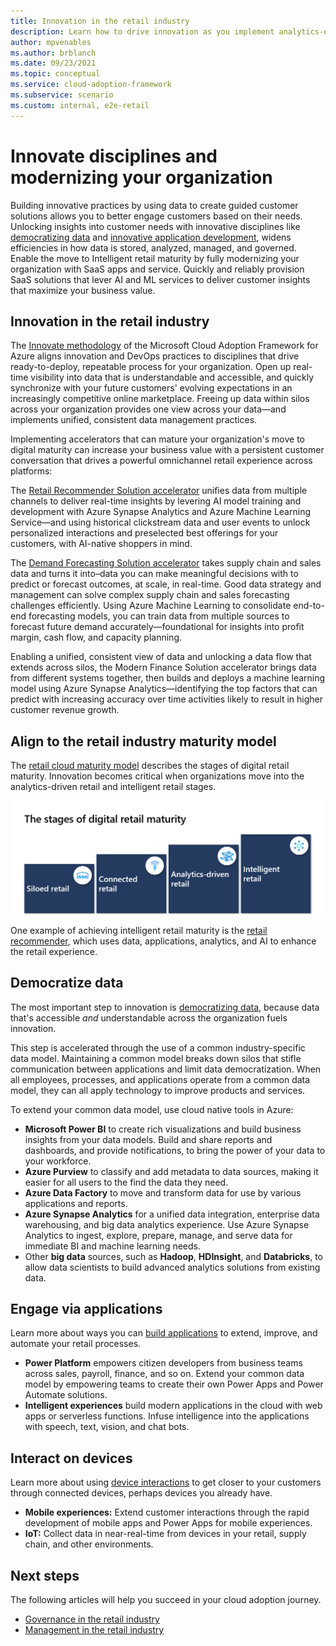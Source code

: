 ```yaml
---
title: Innovation in the retail industry
description: Learn how to drive innovation as you implement analytics-driven and intelligent techniques. Reach retail maturity and improve your results.
author: mpvenables
ms.author: brblanch
ms.date: 09/23/2021
ms.topic: conceptual
ms.service: cloud-adoption-framework
ms.subservice: scenario
ms.custom: internal, e2e-retail
---
```


# Innovate disciplines and modernizing your organization

Building innovative practices by using data to create guided customer solutions allows you to better engage customers based on their needs. Unlocking insights into customer needs with innovative disciplines like [democratizing data](../../innovate/considerations/data) and [innovative application development](../../innovate/considerations/apps), widens efficiencies in how data is stored, analyzed, managed, and governed. Enable the move to Intelligent retail maturity by fully modernizing your organization with SaaS apps and service. Quickly and reliably provision SaaS solutions that lever AI and ML services to deliver customer insights that maximize your business value.

## Innovation in the retail industry

The [Innovate methodology](../../innovate/index.md) of the Microsoft Cloud Adoption Framework for Azure aligns innovation and DevOps practices to disciplines that drive ready-to-deploy, repeatable process for your organization. Open up real-time visibility into data that is understandable and accessible, and quickly synchronize with your future customers' evolving expectations in an increasingly competitive online marketplace.  Freeing up data within silos across your organization provides one view across your data—and implements unified, consistent data management practices.

Implementing accelerators that can mature your organization's move to digital maturity can increase your business value with a persistent customer conversation that drives a powerful omnichannel retail experience across platforms:

The [Retail Recommender Solution accelerator](../retail/improve-retail-experience.md) unifies data from multiple channels to deliver real-time insights by levering AI model training and development with Azure Synapse Analytics and Azure Machine Learning Service—and using historical clickstream data and user events to unlock personalized interactions and preselected best offerings for your customers, with AI-native shoppers in mind.

The [Demand Forecasting Solution accelerator](../retail/retail-demand-forecasting-solution-accelerator.md) takes supply chain and sales data and turns it into–data you can make meaningful decisions with to predict or forecast outcomes, at scale, in real-time. Good data strategy and management can solve complex supply chain and sales forecasting challenges efficiently. Using Azure Machine Learning to consolidate end-to-end forecasting models, you can train data from multiple sources to forecast future demand accurately—foundational for insights into profit margin, cash flow, and capacity planning.
 
Enabling a unified, consistent view of data and unlocking a data flow that extends across silos, the Modern Finance Solution accelerator brings data from different systems together, then builds and deploys a machine learning model using Azure Synapse Analytics—identifying the top factors that can predict with increasing accuracy over time activities likely to result in higher customer revenue growth.

## Align to the retail industry maturity model

The [retail cloud maturity model](./retail-cloud-maturity.md) describes the stages of digital retail maturity. Innovation becomes critical when organizations move into the analytics-driven retail and intelligent retail stages.

[![Retail cloud maturity](./media/maturity-model.png)](./retail-cloud-maturity.md)

One example of achieving intelligent retail maturity is the [retail recommender](./improve-retail-experience.md), which uses data, applications, analytics, and AI to enhance the retail experience.

## Democratize data

The most important step to innovation is [democratizing data](../../innovate/best-practices/data.md), because data that's accessible *and* understandable across the organization fuels innovation.

This step is accelerated through the use of a common industry-specific data model. Maintaining a common model breaks down silos that stifle communication between applications and limit data democratization. When all employees, processes, and applications operate from a common data model, they can all apply technology to improve products and services.

To extend your common data model, use cloud native tools in Azure:

- **Microsoft Power BI** to create rich visualizations and build business insights from your data models. Build and share reports and dashboards, and provide notifications, to bring the power of your data to your workforce.
- **Azure Purview** to classify and add metadata to data sources, making it easier for all users to the find the data they need.
- **Azure Data Factory** to move and transform data for use by various applications and reports.
- **Azure Synapse Analytics** for a unified data integration, enterprise data warehousing, and big data analytics experience. Use Azure Synapse Analytics to ingest, explore, prepare, manage, and serve data for immediate BI and machine learning needs.
- Other **big data** sources, such as **Hadoop**, **HDInsight**, and **Databricks**, to allow data scientists to build advanced analytics solutions from existing data.

## Engage via applications

Learn more about ways you can [build applications](../../innovate/best-practices/apps.md) to extend, improve, and automate your retail processes.

- **Power Platform** empowers citizen developers from business teams across sales, payroll, finance, and so on. Extend your common data model by empowering teams to create their own Power Apps and Power Automate solutions.
- **Intelligent experiences** build modern applications in the cloud with web apps or serverless functions. Infuse intelligence into the applications with speech, text, vision, and chat bots.

## Interact on devices

Learn more about using [device interactions](../../innovate/best-practices/devices.md) to get closer to your customers through connected devices, perhaps devices you already have.

- **Mobile experiences:** Extend customer interactions through the rapid development of mobile apps and Power Apps for mobile experiences.
- **IoT:** Collect data in near-real-time from devices in your retail, supply chain, and other environments.

## Next steps

The following articles will help you succeed in your cloud adoption journey.

- [Governance in the retail industry](./govern.md)
- [Management in the retail industry](./manage.md)